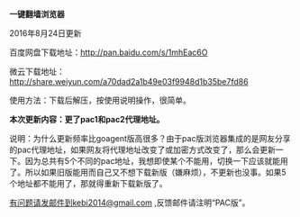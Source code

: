 **一键翻墙浏览器**

2016年8月24日更新

百度网盘下载地址：http://pan.baidu.com/s/1mhEac6O 

微云下载地址：http://share.weiyun.com/a70dad2a1b49e03f9948d1b35be7fd86

使用方法：下载后解压，按使用说明操作，很简单。

**本次更新内容：更了pac1和pac2代理地址。**

说明：为什么更新频率比goagent版高很多？由于pac版浏览器集成的是网友分享的pac代理地址，如果网友将代理地址改变了或加密方式改变了，那么会更新一下。因为总共有5个不同的pac地址，我想即使某个不能用，切换一下应该就能用了。所以如果旧版能用而自己又不想下载新版（嫌麻烦），不更新也没事。如果5个地址都不能用了，那就得重新下载新版了。




有问题请发邮件到kebi2014@gmail.com ,反馈邮件请注明“PAC版”。